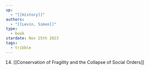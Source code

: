```yaml
---
up:
  - "[[History]]"
authors:
  - "[[Levin, Simon]]"
type:
  - book
stardate: Nov 25th 2023
tags:
  - tribble
---
```

14. [[Conservation of Fragility and the Collapse of Social Orders]]
